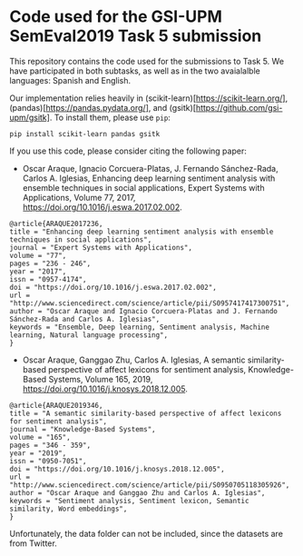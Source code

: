 # Code used for the GSI-UPM SemEval2019 Task 5 submission

This repository contains the code used for the submissions to Task 5.
We have participated in both subtasks, as well as in the two avaialalble languages: Spanish and English.

Our implementation relies heavily in (scikit-learn)[https://scikit-learn.org/], (pandas)[https://pandas.pydata.org/], and (gsitk)[https://github.com/gsi-upm/gsitk].
To install them, please use `pip`:

```
pip install scikit-learn pandas gsitk
```

If you use this code, please consider citing the following paper:

* Oscar Araque, Ignacio Corcuera-Platas, J. Fernando Sánchez-Rada, Carlos A. Iglesias, Enhancing deep learning sentiment analysis with ensemble techniques in social applications, Expert Systems with Applications, Volume 77, 2017, https://doi.org/10.1016/j.eswa.2017.02.002.
```
@article{ARAQUE2017236,
title = "Enhancing deep learning sentiment analysis with ensemble techniques in social applications",
journal = "Expert Systems with Applications",
volume = "77",
pages = "236 - 246",
year = "2017",
issn = "0957-4174",
doi = "https://doi.org/10.1016/j.eswa.2017.02.002",
url = "http://www.sciencedirect.com/science/article/pii/S0957417417300751",
author = "Oscar Araque and Ignacio Corcuera-Platas and J. Fernando Sánchez-Rada and Carlos A. Iglesias",
keywords = "Ensemble, Deep learning, Sentiment analysis, Machine learning, Natural language processing",
}
```

* Oscar Araque, Ganggao Zhu, Carlos A. Iglesias, A semantic similarity-based perspective of affect lexicons for sentiment analysis, Knowledge-Based Systems, Volume 165, 2019, https://doi.org/10.1016/j.knosys.2018.12.005.

```
@article{ARAQUE2019346,
title = "A semantic similarity-based perspective of affect lexicons for sentiment analysis",
journal = "Knowledge-Based Systems",
volume = "165",
pages = "346 - 359",
year = "2019",
issn = "0950-7051",
doi = "https://doi.org/10.1016/j.knosys.2018.12.005",
url = "http://www.sciencedirect.com/science/article/pii/S0950705118305926",
author = "Oscar Araque and Ganggao Zhu and Carlos A. Iglesias",
keywords = "Sentiment analysis, Sentiment lexicon, Semantic similarity, Word embeddings",
}
```

Unfortunately, the data folder can not be included, since the datasets are from Twitter.
